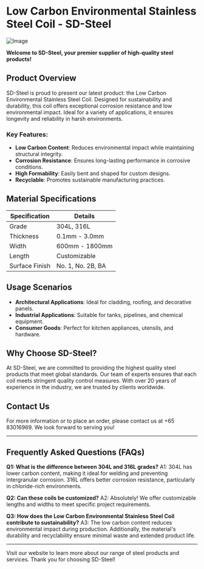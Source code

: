 # Low Carbon Environmental Stainless Steel Coil - SD-Steel

![Image](https://github.com/user-attachments/assets/2567258e-e124-4816-932d-1809bd27ef0b)

**Welcome to SD-Steel, your premier supplier of high-quality steel products!**

## Product Overview

SD-Steel is proud to present our latest product: the Low Carbon Environmental Stainless Steel Coil. Designed for sustainability and durability, this coil offers exceptional corrosion resistance and low environmental impact. Ideal for a variety of applications, it ensures longevity and reliability in harsh environments.

### Key Features:
- **Low Carbon Content**: Reduces environmental impact while maintaining structural integrity.
- **Corrosion Resistance**: Ensures long-lasting performance in corrosive conditions.
- **High Formability**: Easily bent and shaped for custom designs.
- **Recyclable**: Promotes sustainable manufacturing practices.

## Material Specifications

| Specification | Details |
|---------------|---------|
| Grade         | 304L, 316L |
| Thickness     | 0.1mm - 3.0mm |
| Width         | 600mm - 1800mm |
| Length        | Customizable |
| Surface Finish | No. 1, No. 2B, BA |

## Usage Scenarios

- **Architectural Applications**: Ideal for cladding, roofing, and decorative panels.
- **Industrial Applications**: Suitable for tanks, pipelines, and chemical equipment.
- **Consumer Goods**: Perfect for kitchen appliances, utensils, and hardware.

## Why Choose SD-Steel?

At SD-Steel, we are committed to providing the highest quality steel products that meet global standards. Our team of experts ensures that each coil meets stringent quality control measures. With over 20 years of experience in the industry, we are trusted by clients worldwide.

## Contact Us

For more information or to place an order, please contact us at +65 83016969. We look forward to serving you!

---

## Frequently Asked Questions (FAQs)

**Q1: What is the difference between 304L and 316L grades?**
A1: 304L has lower carbon content, making it ideal for welding and preventing intergranular corrosion. 316L offers better corrosion resistance, particularly in chloride-rich environments.

**Q2: Can these coils be customized?**
A2: Absolutely! We offer customizable lengths and widths to meet specific project requirements.

**Q3: How does the Low Carbon Environmental Stainless Steel Coil contribute to sustainability?**
A3: The low carbon content reduces environmental impact during production. Additionally, the material's durability and recyclability ensure minimal waste and extended product life.

---

Visit our website to learn more about our range of steel products and services. Thank you for choosing SD-Steel!